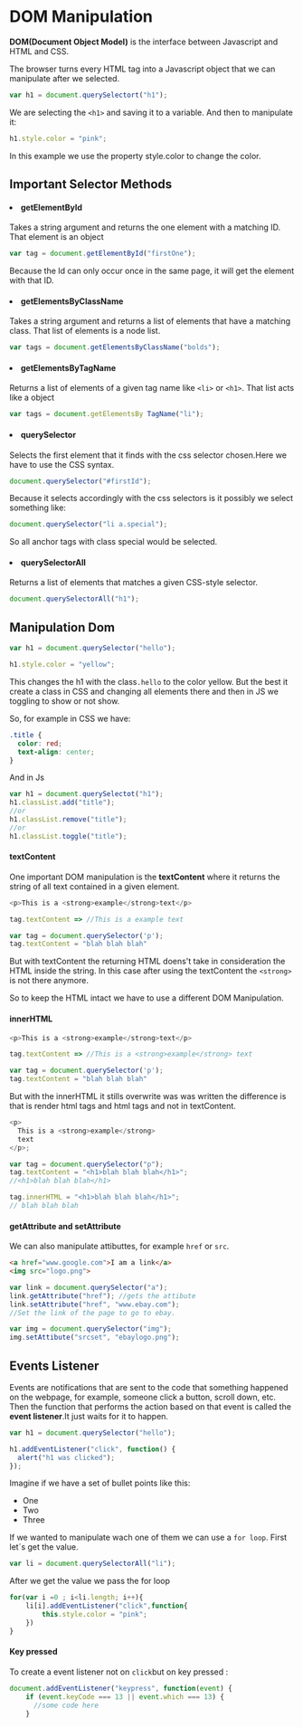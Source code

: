<h1>DOM Manipulation</h1>

**DOM(Document Object Model)** is the interface between Javascript and HTML and CSS.

The browser turns every HTML tag into a Javascript object that we can manipulate after we selected.

```javascript
var h1 = document.querySelectort("h1");
```

We are selecting the `<h1>` and saving it to a variable. And then to manipulate it:

```javascript
h1.style.color = "pink";
```

In this example we use the property style.color to change the color.

<h2>Important Selector Methods</h2>

<h4><li>getElementById</li></h4>

Takes a string argument and returns the one element with a matching ID. That element is an object

```javascript
var tag = document.getElementById("firstOne");
```

Because the Id can only occur once in the same page, it will get the element with that ID.

<h4><li>getElementsByClassName</li></h4>

Takes a string argument and returns a list of elements that have a matching class. That list of elements is a node list.

```javascript
var tags = document.getElementsByClassName("bolds");
```

<h4><li>getElementsByTagName</li></h4>

Returns a list of elements of a given tag name like `<li>` or `<h1>`. That list acts like a object

```javascript
var tags = document.getElementsBy TagName("li");
```

<h4><li>querySelector</li></h4>

Selects the first element that it finds with the css selector chosen.Here we have to use the CSS syntax.

```javascript
document.querySelector("#firstId");
```

Because it selects accordingly with the css selectors is it possibly we select something like:

```javascript
document.querySelector("li a.special");
```

So all anchor tags with class special would be selected.

<h4><li>querySelectorAll</li></h4>

Returns a list of elements that matches a given CSS-style selector.

```javascript
document.querySelectorAll("h1");
```

<h2>Manipulation Dom</h2>

```javascript
var h1 = document.querySelector("hello");

h1.style.color = "yellow";
```

This changes the h1 with the class`.hello` to the color yellow. But the best it create a class in CSS and changing all elements there and then in JS we toggling to show or not show.

So, for example in CSS we have:

```css
.title {
  color: red;
  text-align: center;
}
```

And in Js

```javascript
var h1 = document.querySelectot("h1");
h1.classList.add("title");
//or
h1.classList.remove("title");
//or
h1.classList.toggle("title");
```

<h4>textContent</h4>

One important DOM manipulation is the <b>textContent</b> where it returns the string of all text contained in a given element.

```javascript
<p>This is a <strong>example</strong>text</p>

tag.textContent => //This is a example text

var tag = document.querySelector('p');
tag.textContent = "blah blah blah"
```

But with textContent the returning HTML doens't take in consideration the HTML inside the string. In this case after using the textContent the `<strong>` is not there anymore.

So to keep the HTML intact we have to use a different DOM Manipulation.

<h4>innerHTML</h4>

```javascript
<p>This is a <strong>example</strong>text</p>

tag.textContent => //This is a <strong>example</strong> text

var tag = document.querySelector('p');
tag.textContent = "blah blah blah"
```

But with the innerHTML it stills overwrite was was written the difference is that is render html tags and html tags and not in textContent.

```javascript
<p>
  This is a <strong>example</strong>
  text
</p>;

var tag = document.querySelector("p");
tag.textContent = "<h1>blah blah blah</h1>";
//<h1>blah blah blah</h1>

tag.innerHTML = "<h1>blah blah blah</h1>";
// blah blah blah
```

<h4>getAttribute and setAttribute</h4>

We can also manipulate attibuttes, for example `href` or `src`.

```html
<a href="www.google.com">I am a link</a>
<img src="logo.png">
```

```javascript
var link = document.querySelector("a");
link.getAttribute("href"); //gets the attibute
link.setAttribute("href", "www.ebay.com");
//Set the link of the page to go to ebay.

var img = document.querySelector("img");
img.setAttibute("srcset", "ebaylogo.png");
```

<h2>Events Listener</h2>

Events are notifications that are sent to the code that something happened on the webpage, for example, someone click a button, scroll down, etc.
Then the function that performs the action based on that event is called the <b>event listener</b>.It just waits for it to happen.

```javascript
var h1 = document.querySelector("hello");

h1.addEventListener("click", function() {
  alert("h1 was clicked");
});
```

Imagine if we have a set of bullet points like this:

- One
- Two
- Three

If we wanted to manipulate wach one of them we can use a `for loop`. First let´s get the value.

```javascript
var li = document.querySelectorAll("li");
```

After we get the value we pass the for loop

```javascript
for(var i =0 ; i<li.length; i++){
    li[i].addEventListener("click",function{
        this.style.color = "pink";
    })
}
```

<h4>Key pressed</h4>

To create a event listener not on `click`but on key pressed :

```javascript
document.addEventListener("keypress", function(event) {
    if (event.keyCode === 13 || event.which === 13) {
      //some code here
    }
```
